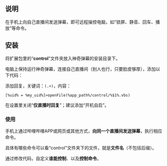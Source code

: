## 说明

在手机上向自己直播间发送弹幕，即可远程操控电脑，如“锁屏、静音、回车、播放”等命令。



## 安装
将扩展包里的“**control**”文件夹放入神奇弹幕的安装目录下。

电脑上保持运行神奇弹幕，连接自己直播间（别人也行，只要脸皮够厚），添加以下代码：

添加回复，关键词：`(.+)`，内容：

```
[%uid% = %my_uid%]>openFile(%app_path%/control/%$1%.vbs)
```

在设置里关闭“**仅直播时回复**”；建议添加“开机自启”。



### 使用

手机上通过哔哩哔哩APP或网页或其他方式，**向同一个直播间发送弹幕**，执行相应命令。

具体有哪些命令可以看“control”文件夹下的文件，就是**文件名**（不包括后缀）。

通过修改代码，自定义**谁能控制**、以及**控制命令**。